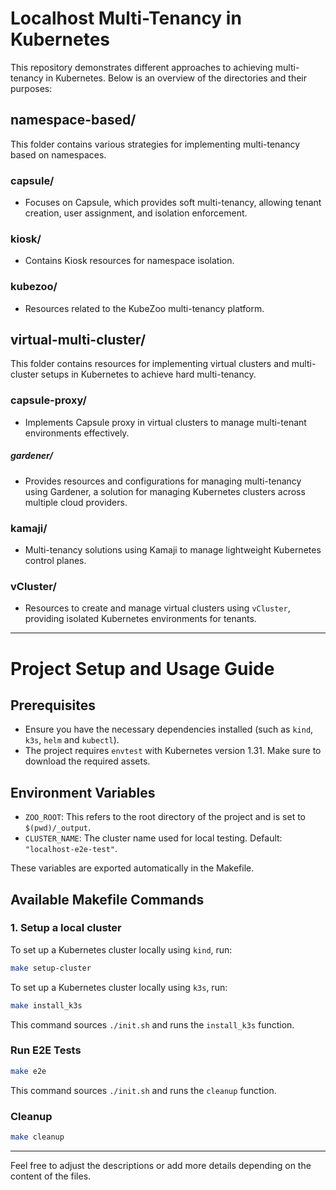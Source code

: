 # Localhost Multi-Tenancy in Kubernetes

This repository demonstrates different approaches to achieving multi-tenancy in Kubernetes. Below is an overview of the directories and their purposes:

## namespace-based/
This folder contains various strategies for implementing multi-tenancy based on namespaces.

### capsule/
- Focuses on Capsule, which provides soft multi-tenancy, allowing tenant creation, user assignment, and isolation enforcement.

### kiosk/
- Contains Kiosk resources for namespace isolation.

### kubezoo/
- Resources related to the KubeZoo multi-tenancy platform.


## virtual-multi-cluster/ 
This folder contains resources for implementing virtual clusters and multi-cluster setups in Kubernetes to achieve hard multi-tenancy.

### capsule-proxy/
- Implements Capsule proxy in virtual clusters to manage multi-tenant environments effectively.

##### gardener/
- Provides resources and configurations for managing multi-tenancy using Gardener, a solution for managing Kubernetes clusters across multiple cloud providers.

### kamaji/
- Multi-tenancy solutions using Kamaji to manage lightweight Kubernetes control planes.

### vCluster/
- Resources to create and manage virtual clusters using `vCluster`, providing isolated Kubernetes environments for tenants.

---

# Project Setup and Usage Guide

## Prerequisites

- Ensure you have the necessary dependencies installed (such as `kind`, `k3s`, `helm` and `kubectl`).
- The project requires `envtest` with Kubernetes version 1.31. Make sure to download the required assets.

## Environment Variables

- `ZOO_ROOT`: This refers to the root directory of the project and is set to `$(pwd)/_output`.
- `CLUSTER_NAME`: The cluster name used for local testing. Default: `"localhost-e2e-test"`.

These variables are exported automatically in the Makefile.

## Available Makefile Commands

### 1. Setup a local cluster

To set up a Kubernetes cluster locally using `kind`, run:

```bash
make setup-cluster
```

To set up a Kubernetes cluster locally using `k3s`, run:

```bash
make install_k3s
```

This command sources `./init.sh` and runs the `install_k3s` function.

### Run E2E Tests

```bash
make e2e
```

This command sources `./init.sh` and runs the `cleanup` function.

### Cleanup

```bash
make cleanup
```

---

Feel free to adjust the descriptions or add more details depending on the content of the files.